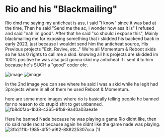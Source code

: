 # Rio and his "Blackmailing"

Rio dmd me saying my anticheat is ass, i said "i know" since it was bad at the time, Then he said "Send me the ac, i wonder how ass it is" I refused and said "nah im good". After that he said "so should i expose this",
Mainly blackmailing me for exposing something that i skidded his backend back in early 2023, just because i wouldnt send him the anticheat source, His Previous projects "Exit, Revive, etc.." We're all Momentum & Reboot skids so he has 0 rights to call me a skid. knowing all his projects are skidded im 100% positive he was also just gonna skid my anticheat if i sent it to him because he's SUCH a "good" coder ofc.


![image](https://github.com/user-attachments/assets/a91af681-1db7-4737-84bf-755e64f33237)
![image](https://github.com/user-attachments/assets/782a3470-86cd-4123-9b16-5bb53bc5045b)

In the 2nd image you can see where he said i was a skid while he legit had 3projects where in all of them he used Reboot & Momentum. 

here are some more images where rio is basically telling people he banned for no reason to do stupid shit to get unbanned.
![fb8d0fab-1b38-4365-9fb9-9a40a03aea1e](https://github.com/user-attachments/assets/1e9d7c7e-c407-4cf8-9481-a4d86a5ffe95)


Here he banned Nade because he was playing a game Rio didnt like, then rio said nade racist because again he didnt like the game nade was playing.
![3fb21f1b-1985-4f5f-a9f2-888225307cca (1)](https://github.com/user-attachments/assets/301af6a2-dde5-4f75-9c3c-85803f4ae4d0)

